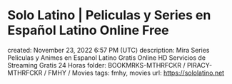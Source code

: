 # Solo Latino | Peliculas y Series en Español Latino Online Free

created: November 23, 2022 6:57 PM (UTC)
description: Mira Series Peliculas y Animes en Espanol Latino Gratis Online HD Servicios de Streaming Gratis 24 Horas
folder: BOOKMRKS-MTHRFCKR / PIRACY-MTHRFCKR / FMHY / Movies
tags: fmhy, movies
url: https://sololatino.net